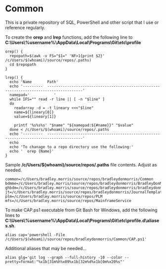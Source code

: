 # Common

This is a private repository of SQL, PowerShell and other script that I use or reference regularly.

To create the **orep** and **lrep** functions, add the following line to **C:\Users\\%username%\AppData\Local\Programs\Git\etc\profile**

```
orep() {
  repopath=$(awk -v FS="$1=" 'NF>1{print $2}' /c/Users/$(whoami)/source/repos/.paths)
  cd $repopath
}

lrep() {
  echo 'Name       Path'
  echo '---------  --------------------------------------------------------------------------------------'
  namepad='           '
  while IFS="" read -r line || [ -n "$line" ]
  do
    readarray -d = -t lineary <<<"$line"
    name=${lineary[0]}
	value=${lineary[1]}
	
    printf '%s%s%s' "$name" "${namepad:${#name}}" "$value"
  done < /c/Users/$(whoami)/source/repos/.paths
  echo '---------  --------------------------------------------------------------------------------------'
  echo
  echo 'To chanage to a repo directory use the following:'
  echo '  orep {Name}'
}
```

Sample **/c/Users/$(whoami)/source/repos/.paths** file contents. Adjust as needed.
```
common=/c/Users/bradley.morris/source/repos/bradleydonmorris/Common
bdmme=/c/Users/bradley.morris/source/repos/bradleydonmorris/BradleyDonMorris.me
ghbdm=/c/Users/bradley.morris/source/repos/bradleydonmorris/bradleydonmorris
jt=/c/Users/bradley.morris/source/repos/bradleydonmorris/JournalTemplate
plm=/c/Users/bradley.morris/source/repos/PLM
mfs=/c/Users/bradley.morris/source/repos/MainframeService
```

To make CAP.ps1 executable from Git Bash for Windows, add the following lines to **C:\Users\\%username%\AppData\Local\Programs\Git\etc\profile.d\aliases.sh**.

```
alias cap='powershell -File /c/Users/$(whoami)/source/repos/bradleydonmorris/Common/CAP.ps1'
```

Additional aliases that may be needed...
```
alias glg='git log --graph --full-history -10 --color --pretty=format:"%x1b[31m%h%x09%x1b[32m%d%x1b[0m%x20%s"'
```
